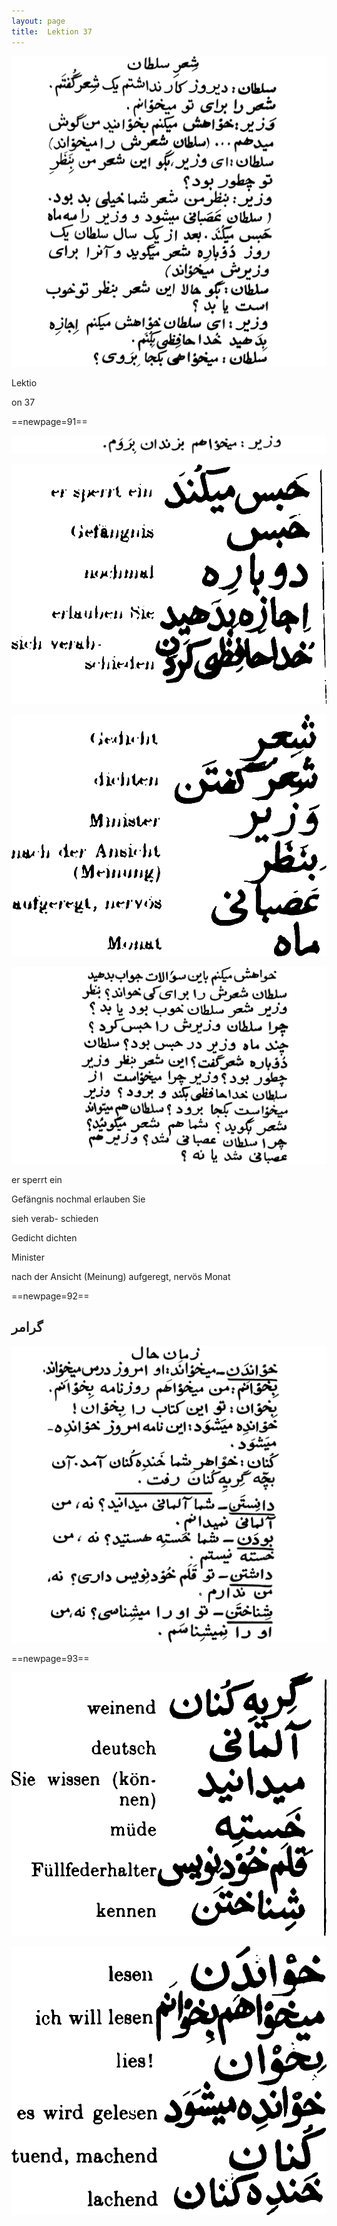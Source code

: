 ```yaml
---
layout: page
title:  Lektion 37
---
```



![image](assets/s/093.png-03.png)

Lektio



on 37



==newpage=91==

![image](assets/s/094.png-02.png)

![image](assets/s/2col/094.png-03_1L.png)

![image](assets/s/2col/094.png-03_2R.png)

![image](assets/s/094.png-04.png)

er sperrt ein

Gefängnis nochmal erlauben Sie

sieh verab- schieden



Gedicht dichten

Minister

nach der Ansicht (Meinung) aufgeregt, nervös Monat



==newpage=92==

## گرامر

![image](assets/s/095.png-03.png)





==newpage=93==

![image](assets/s/2col/096.png-02_1L.png)

![image](assets/s/2col/096.png-02_2R.png)

